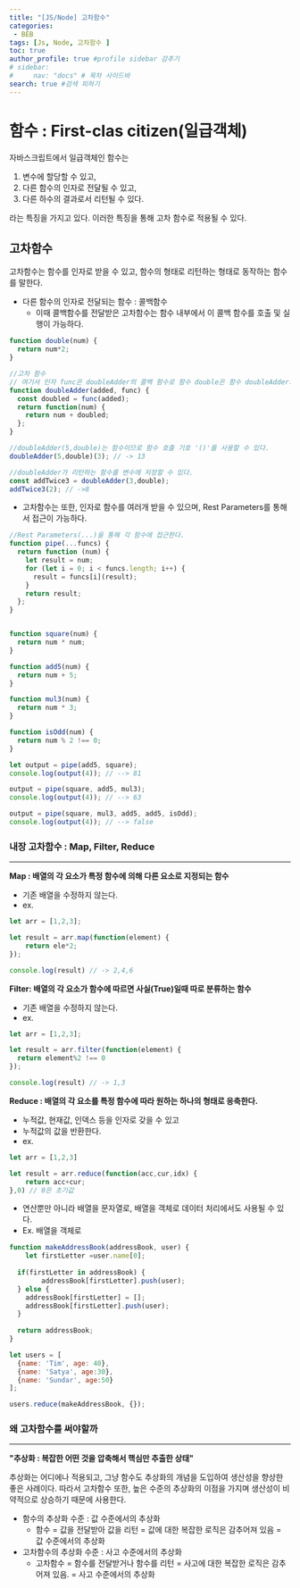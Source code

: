```yaml
---
title: "[JS/Node] 고차함수"
categories:
 - BEB
tags: [Js, Node, 고차함수 ] 
toc: true
author_profile: true #profile sidebar 감추기
# sidebar:
#     nav: "docs" # 목차 사이드바
search: true #검색 피하기
---
```


# 함수 : First-clas citizen(일급객체)

자바스크립트에서 일급객체인 함수는

1. 변수에 할당할 수 있고,
2. 다른 함수의 인자로 전달될 수 있고,
3. 다른 하수의 결과로서 리턴될 수 있다.

라는 특징을 가지고 있다. 이러한 특징을 통해 고차 함수로 적용될 수 있다.



## 고차함수

고차함수는 함수를 인자로 받을 수 있고, 함수의 형태로 리턴하는 형태로 동작하는 함수를 말한다.

- 다른 함수의 인자로 전달되는 함수 : 콜백함수
  - 이때 콜백함수를 전달받은 고차함수는 함수 내부에서 이 콜백 함수를 호출 및 실행이 가능하다.

```js
function double(num) {
  return num*2;
}

//고차 함수
// 여기서 인자 func은 doubleAdder의 콜백 함수로 함수 double은 함수 doubleAdder의 콜백으로 전달된다.
function doubleAdder(added, func) {
  const doubled = func(added);
  return function(num) {
    return num + doubled;
  };
}

//doubleAdder(5,double)는 함수이므로 함수 호출 기호 '()'를 사용할 수 있다.
doubleAdder(5,double)(3); // -> 13

//doubleAdder가 리턴하는 함수를 변수에 저장할 수 있다.
const addTwice3 = doubleAdder(3,double);
addTwice3(2); // ->8
```

- 고차함수는 또한, 인자로 함수를 여러개 받을 수 있으며, Rest Parameters를 통해서 접근이 가능하다.

```js
//Rest Parameters(...)을 통해 각 함수에 접근한다.
function pipe(...funcs) {
  return function (num) {
    let result = num;
    for (let i = 0; i < funcs.length; i++) {
      result = funcs[i](result);
    }
    return result;
  };
}


function square(num) {
  return num * num;
}

function add5(num) {
  return num + 5;
}

function mul3(num) {
  return num * 3;
}

function isOdd(num) {
  return num % 2 !== 0;
}

let output = pipe(add5, square);
console.log(output(4)); // --> 81

output = pipe(square, add5, mul3);
console.log(output(4)); // --> 63

output = pipe(square, mul3, add5, add5, isOdd);
console.log(output(4)); // --> false
```



### 내장 고차함수 : Map, Filter, Reduce

----------------------------

**Map : 배열의 각 요소가 특정 함수에 의해 다른 요소로 지정되는 함수**

- 기존 배열을 수정하지 않는다.
- ex.

```js
let arr = [1,2,3];

let result = arr.map(function(element) {
	return ele*2;
});

console.log(result) // -> 2,4,6
```



**Filter: 배열의 각 요소가 함수에 따르면 사실(True)일때 따로 분류하는 함수**

- 기존 배열을 수정하지 않는다.
- ex.

```js
let arr = [1,2,3];

let result = arr.filter(function(element) {
  return element%2 !== 0
});

console.log(result) // -> 1,3
```



**Reduce : 배열의 각 요소를 특정 함수에 따라 원하는 하나의 형태로 응축한다.**

- 누적값, 현재값, 인덱스 등을 인자로 갖을 수 있고
- 누적값의 값을 반환한다.
- ex.

```js
let arr = [1,2,3]

let result = arr.reduce(function(acc,cur,idx) {
	return acc+cur;
},0) // 0은 초기값
```

- 연산뿐만 아니라 배열을 문자열로, 배열을 객체로 데이터 처리에서도 사용될 수 있다.
- Ex. 배열을 객체로

```js
function makeAddressBook(addressBook, user) {
	let firstLetter =user.name[0];
  
  if(firstLetter in addressBook) {
		addressBook[firstLetter].push(user);
  } else {
    addressBook[firstLetter] = [];
    addressBook[firstLetter].push(user);
  }
  
  return addressBook;
}

let users = [
  {name: 'Tim', age: 40},
  {name: 'Satya', age:30},
  {name: 'Sundar', age:50}
];

users.reduce(makeAddressBook, {});
```



### 왜 고차함수를 써야할까

----------------------------

**"추상화 : 복잡한 어떤 것을 압축해서 핵심만 추출한 상태"**

추상화는 어디에나 적용되고, 그냥 함수도 추상화의 개념을 도입하여 생산성을 향상한 좋은 사례이다. 따라서 고차함수 또한, 높은 수준의 추상화의 이점을 가지며 생산성이 비약적으로 상승하기 때문에 사용한다.

- 함수의 추상화 수준 : 값 수준에서의 추상화
  - 함수 = 값을 전달받아 값을 리턴 = 값에 대한 복잡한 로직은 감추어져 있음 = 값 수준에서의 추상화
- 고차함수의 추상화 수준 : 사고 수준에서의 추상화
  - 고차함수 = 함수를 전달받거나 함수를 리턴 = 사고에 대한 복잡한 로직은 감추어져 있음. = 사고 수준에서의 추상화

